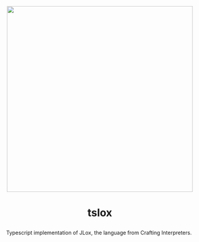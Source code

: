<img src="http://craftinginterpreters.com/image/header.png" style="width: 500px; display: block; margin: auto;"/>

# <p style="text-align: center;">tslox</p>

Typescript implementation of JLox, the language from Crafting Interpreters.